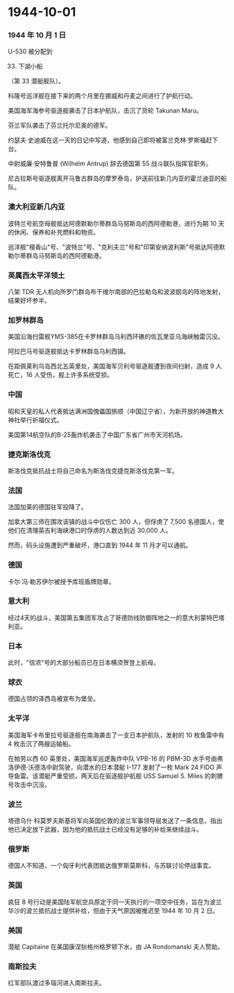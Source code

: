 # 1944-10-01

### 1944 年 10 月 1 日

U-530 被分配到

33. 下湖小船

（第 33 潜艇舰队）。

科隆号巡洋舰在接下来的两个月里在挪威和丹麦之间进行了护航行动。

美国海军海参号驱逐舰袭击了日本护航队，击沉了货轮 Takunan Maru。

芬兰军队袭击了芬兰托尔尼奥的德军。

约瑟夫·史迪威在这一天的日记中写道，他感到自己即将被富兰克林·罗斯福赶下台。

中尉威廉·安特鲁普 (Wilhelm Antrup) 辞去德国第 55 战斗联队指挥官职务。

尼古拉斯号驱逐舰离开马鲁古群岛的摩罗泰岛，护送前往新几内亚的霍兰迪亚的船队。

### 澳大利亚新几内亚

波特兰号航空母舰抵达阿德默勒尔蒂群岛马努斯岛的西阿德勒港，进行为期 10
天的休闲、保养和补充燃料和物资。

巡洋舰"檀香山"号、"波特兰"号、"克利夫兰"号和"印第安纳波利斯"号抵达阿德默勒尔蒂群岛马努斯岛的西阿德勒港。

### 英属西太平洋领土

八架 TDR
无人机向所罗门群岛布干维尔南部的巴拉勒岛和波波朗岛的阵地发射，结果好坏参半。

### 加罗林群岛

美国沿海扫雷舰YMS-385在卡罗林群岛乌利西环礁的佐瓦里亚乌海峡触雷沉没。

阿拉巴马号驱逐舰抵达卡罗林群岛乌利西镇。

在距佩莱利乌岛西北五英里处，美国海军贝利号驱逐舰遭到夜间扫射，造成 9
人死亡，16 人受伤，舰上许多系统受损。

### 中国

昭和天皇的私人代表抵达满洲国傀儡国旅顺（中国辽宁省），为新开放的神道教大神社举行祈福仪式。

美国第14航空队的B-25轰炸机袭击了中国广东省广州市天河机场。

### 捷克斯洛伐克

斯洛伐克抵抗战士将自己命名为斯洛伐克捷克斯洛伐克第一军。

### 法国

法国加莱的德国驻军投降了。

加拿大第三师在围攻该镇的战斗中仅伤亡 300 人，但俘虏了 7,500
名德国人，使他们在清理英吉利海峡港口时俘虏的人数达到近 30,000 人。

然而，码头设施遭到严重破坏，港口直到 1944 年 11 月才可以通航。

### 德国

卡尔·冯·勒苏伊尔被授予库班盾牌勋章。

### 意大利

经过4天的战斗，美国第五集团军攻占了哥德防线防御阵地之一的意大利蒙特巴塔利亚。

### 日本

此时，"信浓"号的大部分船员已在日本横须贺登上航母。

### 球衣

德国占领的泽西岛被宣布为堡垒。

### 太平洋

美国海军卡布里拉号驱逐舰在南海袭击了一支日本护航队，发射的 10 枚鱼雷中有
4 枚击沉了两艘运输船。

在帕劳以西 60 英里处，美国海军巡逻轰炸中队 VPB-16 的 PBM-3D
水手号由弗洛伊德·沃德洛中尉驾驶，向潜水的日本潜艇 I-177 发射了一枚 Mark
24 FIDO 声导鱼雷。该潜艇严重受损，两天后在驱逐舰护航舰 USS Samuel S.
Miles 的刺猬号攻击中沉没。

### 波兰

塔德乌什·科莫罗夫斯基将军向英国伦敦的波兰军事领导层发送了一条信息，指出他已决定放下武器，因为他的抵抗战士已经没有足够的补给来继续战斗。

### 俄罗斯

德国人不知道，一个匈牙利代表团抵达俄罗斯莫斯科，与苏联讨论停战事宜。

### 英国

疯狂 8
号行动是美国陆军航空兵原定于同一天执行的一项空中任务，旨在为波兰华沙的波兰抵抗战士提供补给，但由于天气原因被推迟至
1944 年 10 月 2 日。

### 美国

潜艇 Capitaine 在美国康涅狄格州格罗顿下水，由 JA Rondomanski 夫人赞助。

### 南斯拉夫

红军部队渡过多瑙河进入南斯拉夫。
